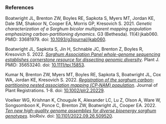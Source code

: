 ### References

Boatwright JL, Brenton ZW, Boyles RE, Sapkota S, Myers MT, Jordan KE, Dale SM, Shakoor N, Cooper EA, Morris GP, Kresovich S. 2021. *Genetic characterization of a Sorghum bicolor multiparent mapping population emphasizing carbon-partitioning dynamics*. G3 (Bethesda). 11(4):jkab060. PMID: 33681979. doi: <ins>10.1093/g3journal/jkab060</ins>.

Boatwright JL, Sapkota S, Jin H, Schnable JC, Brenton Z, Boyles R, Kresovich S. 2022. [*Sorghum Association Panel whole-genome sequencing establishes cornerstone resource for dissecting genomic diversity*](https://www.sorghumbase.org/post/whole-genome-sequencing-of-400-sorghum-association-panel-sap-accessions-establishes-a-crucial-resource-for-dissecting-genomic-diversity-in-sorghum). Plant J. PMID: 35653240. doi: <ins>10.1111/tpj.15853</ins>.

Kumar N, Brenton ZW, Myers MT, Boyles RE, Sapkota S, Boatwright JL, Cox WA, Jordan KE, Kresovich S. 2022. [*Registration of the sorghum carbon‐partitioning nested association mapping (CP‐NAM) population*](https://www.sorghumbase.org/paper/registration-of-the-sorghum-carbon-partitioning-nested-association-mapping-cp-nam-population). Journal of Plant Registrations. 1-8. doi: <ins>10.1002/plr2.20229</ins>.

Voelker WG, Krishnan K, Chougule K, Alexander LC, Lu Z, Olson A, Ware W, Songsomboon K, Ponce C, Brenton ZW, Boatwright JL, Cooper EA. 2022. [*Ten new high-quality genome assemblies for diverse bioenergy sorghum genotypes*](https://www.sorghumbase.org/paper/ten-new-high-quality-genome-assemblies-for-diverse-bioenergy-sorghum-genotypes). bioRxiv. doi: <ins>10.1101/2022.09.26.509520</ins>.
